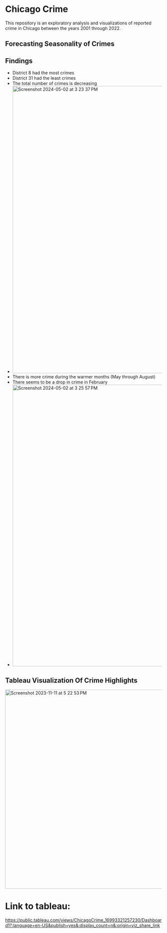# Chicago Crime

This repository is an exploratory analysis and visualizations of reported crime in Chicago between the years 2001 through 2022.

## Forecasting Seasonality of Crimes

## Findings
- District 8 had the most crimes
- District 31 had the least crimes
- The total number of crimes is decreasing
- <img width="923" alt="Screenshot 2024-05-02 at 3 23 37 PM" src="https://github.com/donmarcolaureano/chicago_crime/assets/140132043/add00d28-f791-4de8-8b7d-32b1632091ce">
- There is more crime during the warmer months (May through August)
- There seems to be a drop in crime in February
- <img width="905" alt="Screenshot 2024-05-02 at 3 25 57 PM" src="https://github.com/donmarcolaureano/chicago_crime/assets/140132043/6e32eff2-902c-44ce-8104-1f22b5a6e9c7">



##

## Tableau Visualization Of Crime Highlights 
<img width="640" alt="Screenshot 2023-11-11 at 5 22 53 PM" src="https://github.com/donmarcolaureano/chicago_crime/assets/140132043/b769dc9a-9db5-4dc5-af45-acff8d37bb69">

# Link to tableau: 

https://public.tableau.com/views/ChicagoCrime_16993321257230/Dashboard1?:language=en-US&publish=yes&:display_count=n&:origin=viz_share_link

##
##
